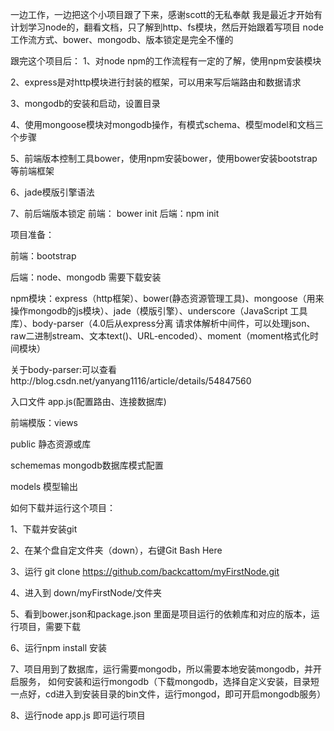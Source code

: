 一边工作，一边把这个小项目跟了下来，感谢scott的无私奉献
我是最近才开始有计划学习node的，翻看文档，只了解到http、fs模块，然后开始跟着写项目
node工作流方式、bower、mongodb、版本锁定是完全不懂的

跟完这个项目后：
1、对node npm的工作流程有一定的了解，使用npm安装模块

2、express是对http模块进行封装的框架，可以用来写后端路由和数据请求

3、mongodb的安装和启动，设置目录

4、使用mongoose模块对mongodb操作，有模式schema、模型model和文档三个步骤

5、前端版本控制工具bower，使用npm安装bower，使用bower安装bootstrap等前端框架

6、jade模版引擎语法

7、前后端版本锁定 前端： bower init   后端：npm init


项目准备：

前端：bootstrap

后端：node、mongodb 需要下载安装

npm模块：express（http框架）、bower(静态资源管理工具)、mongoose（用来操作mongodb的js模块）、jade（模版引擎）、underscore（JavaScript 工具库）、body-parser（4.0后从express分离 请求体解析中间件，可以处理json、raw二进制stream、文本text()、URL-encoded）、moment（moment格式化时间模块）

关于body-parser:可以查看http://blog.csdn.net/yanyang1116/article/details/54847560

入口文件 app.js(配置路由、连接数据库)

前端模版：views

public 静态资源或库

schememas mongodb数据库模式配置

models 模型输出

如何下载并运行这个项目：

1、下载并安装git

2、在某个盘自定文件夹（down），右键Git Bash Here

3、运行 git clone https://github.com/backcattom/myFirstNode.git

4、进入到 down/myFirstNode/文件夹

5、看到bower.json和package.json 里面是项目运行的依赖库和对应的版本，运行项目，需要下载

6、运行npm install 安装

7、项目用到了数据库，运行需要mongodb，所以需要本地安装mongodb，并开启服务， 如何安装和运行mongodb（下载mongodb，选择自定义安装，目录短一点好，cd进入到安装目录的bin文件，运行mongod，即可开启mongodb服务）

8、运行node app.js 即可运行项目
